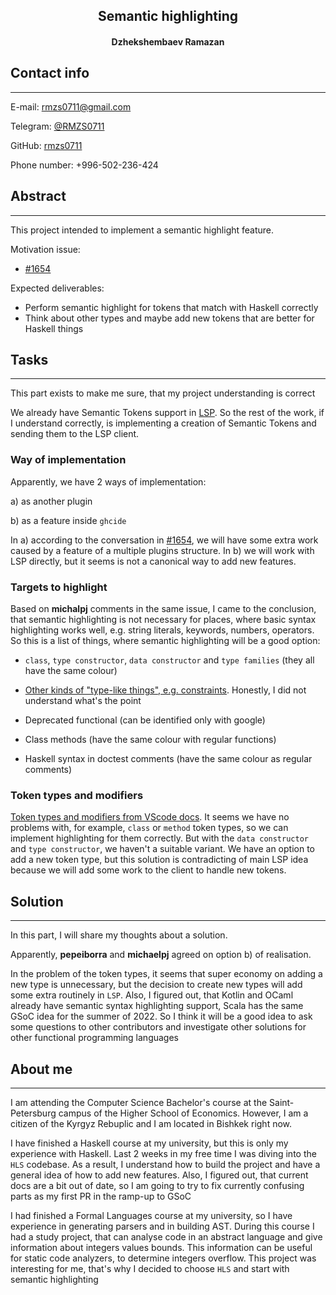 <h2 style="text-align: center;">Semantic highlighting</h2>

<h4 style="text-align: center;">Dzhekshembaev Ramazan</h4>

## **Contact info** ##

***
E-mail: rmzs0711@gmail.com

Telegram: [@RMZS0711](https://t.me/RMZS0711)

GitHub: [rmzs0711](https://github.com/rmzs0711)

Phone number: +996-502-236-424

## **Abstract** ##

***
This project intended to implement a semantic highlight feature.

Motivation issue:

* [#1654](https://github.com/haskell/haskell-language-server/issues/1654)

Expected deliverables:

* Perform semantic highlight for tokens that match with Haskell correctly
* Think about other types and maybe add new tokens that are better for Haskell things

## **Tasks** ##

***
This part exists to make me sure, that my project understanding is correct

We already have Semantic Tokens support in [LSP](https://github.com/haskell/lsp/pull/314). So the rest of the work, if I understand correctly, is implementing a creation of Semantic Tokens and sending them to the LSP client.

### **Way of implementation** ###

Apparently, we have 2 ways of implementation:

a) as another plugin

b) as a feature inside `ghcide`

In a) according to the conversation in [#1654](https://github.com/haskell/haskell-language-server/issues/1654), we will have some extra work caused by a feature of a multiple plugins structure. In b) we will work with LSP directly, but it seems is not a canonical way to add new features.

### **Targets to highlight** ###

Based on **michalpj** comments in the same issue, I came to the conclusion, that semantic highlighting is not necessary for places, where basic syntax highlighting works well, e.g. string literals, keywords, numbers, operators. So this is a list of things, where semantic highlighting will be a good option:

* `class`, `type constructor`, `data constructor` and `type families` (they all have the same colour)

* [Other kinds of "type-like things", e.g. constraints](https://github.com/haskell/haskell-language-server/issues/1654#issue-849356185).  Honestly, I did not understand what's the point

* Deprecated functional (can be identified only with google)

* Class methods (have the same colour with regular functions)

* Haskell syntax in doctest comments (have the same colour as regular comments)

### **Token types and modifiers** ###

[Token types and modifiers from VScode docs](https://code.visualstudio.com/api/language-extensions/semantic-highlight-guide#standard-token-types-and-modifiers). It seems we have no problems with, for example, `class` or `method` token types, so we can implement highlighting for them correctly. But with the `data constructor` and `type constructor`, we haven't a suitable variant. We have an option to add a new token type, but this solution is contradicting of main LSP idea because we will add some work to the client to handle new tokens.

## **Solution** ##

***
In this part, I will share my thoughts about a solution.

Apparently, **pepeiborra** and **michaelpj** agreed on option b) of realisation.

In the problem of the token types, it seems that super economy on adding a new type is unnecessary, but the decision to create new types will add some extra routinely in `LSP`. Also, I figured out, that Kotlin and OCaml already have semantic syntax highlighting support, Scala has the same GSoC idea for the summer of 2022. So I think it will be a good idea to ask some questions to other contributors and investigate other solutions for other functional programming languages

## **About me** ##

***
I am attending the Computer Science Bachelor's course at the Saint-Petersburg campus of the Higher School of Economics. However, I am a citizen of the Kyrgyz Rebuplic and I am located in Bishkek right now.

I have finished a Haskell course at my university, but this is only my experience with Haskell. Last 2 weeks in my free time I was diving into the `HLS` codebase. As a result, I understand how to build the project and have a general idea of how to add new features. Also, I figured out, that current docs are a bit out of date, so I am going to try to fix currently confusing parts as my first PR in the ramp-up to GSoC

I had finished a Formal Languages course at my university, so I have experience in generating parsers and in building AST. During this course I had a study project, that can analyse code in an abstract language and give information about integers values bounds. This information can be useful for static code analyzers, to determine integers overflow. This project was interesting for me, that's why I decided to choose `HLS` and start with semantic highlighting
